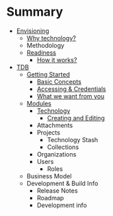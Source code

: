 # Summary

* [Envisioning](envisioning/envisioning.md)
   * [Why technology?](envisioning/why_tech.md)
   * Methodology
   * [Readiness](readiness/readiness.md)
       * [How it works?](readiness/how_it_works.md)
* [TDB](README.md)
   * [Getting Started](getting_started/getting_started.md)
      * [Basic Concepts](getting_started/basic_concepts.md)
      * [Accessing & Credentials](getting_started/accessing_&_credentials.md)
      * [What we want from you](getting_started/what_we_want_from_you.md)
  * [Modules](modules.md)
     * [Technology](modules/technology.md)
         * [Creating and Editing](modules/creating_and_editing.md)
     * Attachments
     * Projects
         * Technology Stash
         * Collections
     * Organizations
     * Users
         * Roles
  * Business Model
  * Development & Build Info
     * Release Notes
     * Roadmap
     * Development info